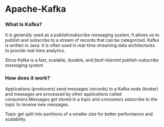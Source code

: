 # Apache-Kafka
### What Is Kafka?
It is generally used as a publish/subscribe messaging system, It allows us to publish and subscribe to a stream of records that can be categorized. Kafka is written in Java. It is often used in real-time streaming data architectures to provide real-time analytics.<p> Since Kafka is a fast, scalable, durable, and *fault-tolerant publish-subscribe messaging system*.</p>
### How does it work?
Applications (producers) send messages (records) to a Kafka node (broker) and messages are processed by other applications called consumers.Messages get stored in a topic and consumers subscribe to the topic to receive new messages.

Topic get split into partitions of a smaller size for better performance and scalability.
